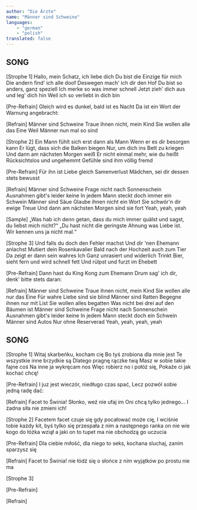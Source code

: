 ```yaml
---
author: "Die Ärzte"
name: "Männer sind Schweine"
languages: 
    - "german"
    - "polish"
translated: false
---
```

## SONG
[Strophe 1]
Hallo, mein Schatz, ich liebe dich
Du bist die Einzige für mich
Die andern find' ich alle doof
Deswegen mach' ich dir den Hof
Du bist so anders, ganz speziell
Ich merke so was immer schnell
Jetzt zieh' dich aus und leg' dich hin
Weil ich so verliebt in dich bin

[Pre-Refrain]
Gleich wird es dunkel, bald ist es Nacht
Da ist ein Wort der Warnung angebracht:

[Refrain]
Männer sind Schweine
Traue ihnen nicht, mein Kind
Sie wollen alle das Eine
Weil Männer nun mal so sind

[Strophe 2]
Ein Mann fühlt sich erst dann als Mann
Wenn er es dir besorgen kann
Er lügt, dass sich die Balken biegen
Nur, um dich ins Bett zu kriegen
Und dann am nächsten Morgen weiß
Er nicht einmal mehr, wie du heißt
Rücksichtslos und ungehemmt
Gefühle sind ihm völlig fremd

[Pre-Refrain]
Für ihn ist Liebe gleich Samenverlust
Mädchen, sei dir dessen stets bewusst

[Refrain]
Männer sind Schweine
Frage nicht nach Sonnenschein
Ausnahmen gibt's leider keine
In jedem Mann steckt doch immer ein Schwein
Männer sind Säue
Glaube ihnen nicht ein Wort
Sie schwör'n dir ewige Treue
Und dann am nächsten Morgen sind sie fort
Yeah, yeah, yeah

[Sample]
„Was hab ich denn getan, dass du mich immer quälst und sagst, du liebst mich nicht?“
„Du hast nicht die geringste Ahnung was Liebe ist. Wir kennen uns ja nicht mal.“

[Strophe 3]
Und falls du doch den Fehler machst
Und dir 'nen Ehemann anlachst
Mutiert dein Rosenkavalier
Bald nach der Hochzeit auch zum Tier
Da zeigt er dann sein wahres Ich
Ganz unrasiert und widerlich
Trinkt Bier, sieht fern und wird schnell fett
Und rülpst und furzt im Ehebett

[Pre-Refrain]
Dann hast du King Kong zum Ehemann
Drum sag' ich dir, denk' bitte stets daran:

[Refrain]
Männer sind Schweine
Traue ihnen nicht, mein Kind
Sie wollen alle nur das Eine
Für wahre Liebe sind sie blind
Männer sind Ratten
Begegne ihnen nur mit List
Sie wollen alles begatten
Was nicht bei drei auf den Bäumen ist
Männer sind Schweine
Frage nicht nach Sonnenschein
Ausnahmen gibt's leider keine
In jedem Mann steckt doch ein Schwein
Männer sind Autos
Nur ohne Reserverad
Yeah, yeah, yeah, yeah
## SONG
[Strophe 1]
Witaj skarbeńku, kocham cię
Bo tyś zrobiona dla mnie jest
Te wszystkie inne brzydkie są
Dlatego pragnę rączke twą
Masz w sobie takie fajne coś
Na inne ja wykręcam nos
Więc robierz no i połóż się,
Pokaże ci jak kochać chcę!

[Pre-Refrain]
I juz jest wieczór, niedługo czas spać,
Lecz pozwól sobie jedną radę dać:

[Refrain]
Facet to Świnia!
Słonko, weź nie ufaj im
Oni chcą tylko jednego...
I żadna siła nie zmieni ich!

[Strophe 2]
Facetem facet czuje się
gdy pocałować może cię,
I wciśnie tobie każdy kit,
byś tylko się przespała z nim
a następnego ranka on
nie wie kogo do łóżka wziął
a jaki on to tupet ma
nie obchodzą go uczucia

[Pre-Refrain]
Dla ciebie miłość, dla niego to seks,
kochana sluchaj, zanim sparzysz się

[Refrain]
Facet to Świnia!
nie łódź się o słońce z nim
wyjątków po prostu nie ma


[Strophe 3]


[Pre-Refrain]


[Refrain]
